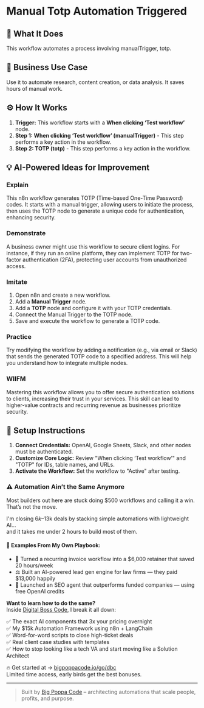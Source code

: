 # Manual Totp Automation Triggered

## 🚀 What It Does
This workflow automates a process involving manualTrigger, totp.

## 💼 Business Use Case
Use it to automate research, content creation, or data analysis. It saves hours of manual work.

## ⚙️ How It Works
1.  **Trigger:** This workflow starts with a **When clicking ‘Test workflow’** node.
2. **Step 1: When clicking ‘Test workflow’ (manualTrigger)** - This step performs a key action in the workflow.
3. **Step 2: TOTP (totp)** - This step performs a key action in the workflow.

## 💡 AI-Powered Ideas for Improvement
### Explain
This n8n workflow generates TOTP (Time-based One-Time Password) codes. It starts with a manual trigger, allowing users to initiate the process, then uses the TOTP node to generate a unique code for authentication, enhancing security.

### Demonstrate
A business owner might use this workflow to secure client logins. For instance, if they run an online platform, they can implement TOTP for two-factor authentication (2FA), protecting user accounts from unauthorized access.

### Imitate
1. Open n8n and create a new workflow.
2. Add a **Manual Trigger** node.
3. Add a **TOTP** node and configure it with your TOTP credentials.
4. Connect the Manual Trigger to the TOTP node.
5. Save and execute the workflow to generate a TOTP code.

### Practice
Try modifying the workflow by adding a notification (e.g., via email or Slack) that sends the generated TOTP code to a specified address. This will help you understand how to integrate multiple nodes.

### WIIFM
Mastering this workflow allows you to offer secure authentication solutions to clients, increasing their trust in your services. This skill can lead to higher-value contracts and recurring revenue as businesses prioritize security.

## 🔧 Setup Instructions
1. **Connect Credentials:** OpenAI, Google Sheets, Slack, and other nodes must be authenticated.
2. **Customize Core Logic:** Review "When clicking ‘Test workflow’" and "TOTP" for IDs, table names, and URLs.
3. **Activate the Workflow:** Set the workflow to "Active" after testing.

### ⚠️ Automation Ain’t the Same Anymore

Most builders out here are stuck doing $500 workflows and calling it a win.  
That’s not the move.  

I'm closing $6k–$13k deals by stacking simple automations with lightweight AI...  
and it takes me under 2 hours to build most of them.

#### 🧠 Examples From My Own Playbook:
- 🔁 Turned a recurring invoice workflow into a $6,000 retainer that saved 20 hours/week  
- ⚖️ Built an AI-powered lead gen engine for law firms — they paid $13,000 happily  
- 🚀 Launched an SEO agent that outperforms funded companies — using free OpenAI credits  

**Want to learn how to do the same?**  
Inside [Digital Boss Code](https://bigpoppacode.io/go/dbc), I break it all down:

✅ The exact AI components that 3x your pricing overnight  
✅ My $15k Automation Framework using n8n + LangChain  
✅ Word-for-word scripts to close high-ticket deals  
✅ Real client case studies with templates  
✅ How to stop looking like a tech VA and start moving like a Solution Architect  

🔥 Get started at → [bigpoppacode.io/go/dbc](https://bigpoppacode.io/go/dbc)  
Limited time access, early birds get the best bonuses.

---
> Built by [Big Poppa Code](https://bigpoppacode.io) – architecting automations that scale people, profits, and purpose.
